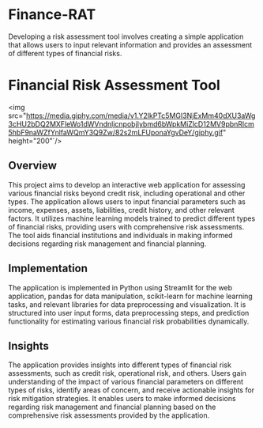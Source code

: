 # Finance-RAT
 Developing a risk assessment tool involves creating a simple application that allows users to input relevant information and provides an assessment of different types of financial risks.
# Financial Risk Assessment Tool

 <img src="https://media.giphy.com/media/v1.Y2lkPTc5MGI3NjExMm40dXU3aWg3cHU2bDQ2MXFleWo1dWVndnljcnpobjIybmd6bWpkMiZlcD12MV9pbnRlcm5hbF9naWZfYnlfaWQmY3Q9Zw/82s2mLFUponaYgvDeY/giphy.gif" height="200"`/>
## Overview
This project aims to develop an interactive web application for assessing various financial risks beyond credit risk, including operational and other types. The application allows users to input financial parameters such as income, expenses, assets, liabilities, credit history, and other relevant factors. It utilizes machine learning models trained to predict different types of financial risks, providing users with comprehensive risk assessments. The tool aids financial institutions and individuals in making informed decisions regarding risk management and financial planning.

## Implementation
The application is implemented in Python using Streamlit for the web application, pandas for data manipulation, scikit-learn for machine learning tasks, and relevant libraries for data preprocessing and visualization. It is structured into user input forms, data preprocessing steps, and prediction functionality for estimating various financial risk probabilities dynamically.

## Insights
The application provides insights into different types of financial risk assessments, such as credit risk, operational risk, and others. Users gain understanding of the impact of various financial parameters on different types of risks, identify areas of concern, and receive actionable insights for risk mitigation strategies. It enables users to make informed decisions regarding risk management and financial planning based on the comprehensive risk assessments provided by the application.
